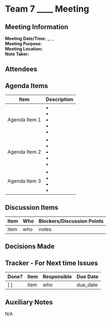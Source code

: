 # Team 7 \_\_\_\_ Meeting

## Meeting Information

**Meeting Date/Time:** \_, \_  
**Meeting Purpose:**  
**Meeting Location:**  
**Note Taker:**

## Attendees

## Agenda Items

| Item          | Description                 |
| ------------- | --------------------------- |
| Agenda Item 1 | • <br>• <br>• <br>• <br>•   |
| Agenda Item 2 | • <br>• <br>• <br>• <br>•   |
| Agenda Item 3 | • <br> • <br> • <br> • <br> |

## Discussion Items

| Item | Who | Blockers/Discussion Points |
| ---- | --- | -------------------------- |
| item | who | notes                      |

## Decisions Made

## Tracker - For Next time Issues

| Done? | Item | Responsible | Due Date |
| ----- | ---- | ----------- | -------- |
| [ ]   | item | who         | due_date |

## Auxiliary Notes

N/A

